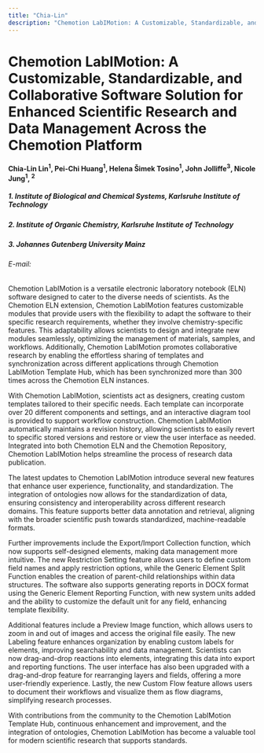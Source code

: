 ```yaml
---
title: "Chia-Lin"
description: "Chemotion LabIMotion: A Customizable, Standardizable, and Collaborative Software Solution for Enhanced Scientific Research and Data Management Across the Chemotion Platform"
---
```


# Chemotion LabIMotion: A Customizable, Standardizable, and Collaborative Software Solution for Enhanced Scientific Research and Data Management Across the Chemotion Platform

#### Chia-Lin Lin<sup>1</sup>, Pei-Chi Huang<sup>1</sup>, Helena Šimek Tosino<sup>1</sup>, John Jolliffe<sup>3</sup>, Nicole Jung<sup>1</sup>, <sup>2</sup>

##### 1.	Institute of Biological and Chemical Systems, Karlsruhe Institute of Technology 
##### 2.	Institute of Organic Chemistry, Karlsruhe Institute of Technology
##### 3.	Johannes Gutenberg University Mainz


###### E-mail: 


Chemotion LabIMotion is a versatile electronic laboratory notebook (ELN) software designed to cater to the diverse needs of scientists. As the Chemotion ELN extension, Chemotion LabIMotion features customizable modules that provide users with the flexibility to adapt the software to their specific research requirements, whether they involve chemistry-specific features. This adaptability allows scientists to design and integrate new modules seamlessly, optimizing the management of materials, samples, and workflows. Additionally, Chemotion LabIMotion promotes collaborative research by enabling the effortless sharing of templates and synchronization across different applications through Chemotion LabIMotion Template Hub, which has been synchronized more than 300 times across the Chemotion ELN instances.

With Chemotion LabIMotion, scientists act as designers, creating custom templates tailored to their specific needs. Each template can incorporate over 20 different components and settings, and an interactive diagram tool is provided to support workflow construction. Chemotion LabIMotion automatically maintains a revision history, allowing scientists to easily revert to specific stored versions and restore or view the user interface as needed. Integrated into both Chemotion ELN and the Chemotion Repository, Chemotion LabIMotion helps streamline the process of research data publication.

The latest updates to Chemotion LabIMotion introduce several new features that enhance user experience, functionality, and standardization. The integration of ontologies now allows for the standardization of data, ensuring consistency and interoperability across different research domains. This feature supports better data annotation and retrieval, aligning with the broader scientific push towards standardized, machine-readable formats.

Further improvements include the Export/Import Collection function, which now supports self-designed elements, making data management more intuitive. The new Restriction Setting feature allows users to define custom field names and apply restriction options, while the Generic Element Split Function enables the creation of parent-child relationships within data structures. The software also supports generating reports in DOCX format using the Generic Element Reporting Function, with new system units added and the ability to customize the default unit for any field, enhancing template flexibility.

Additional features include a Preview Image function, which allows users to zoom in and out of images and access the original file easily. The new Labeling feature enhances organization by enabling custom labels for elements, improving searchability and data management. Scientists can now drag-and-drop reactions into elements, integrating this data into export and reporting functions. The user interface has also been upgraded with a drag-and-drop feature for rearranging layers and fields, offering a more user-friendly experience. Lastly, the new Custom Flow feature allows users to document their workflows and visualize them as flow diagrams, simplifying research processes.

With contributions from the community to the Chemotion LabIMotion Template Hub, continuous enhancement and improvement, and the integration of ontologies, Chemotion LabIMotion has become a valuable tool for modern scientific research that supports standards.


